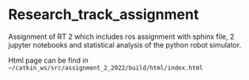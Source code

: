 # Research_track_assignment
Assignment of RT 2 which includes ros assignment with sphinx file, 2 jupyter notebooks and statistical analysis of the python robot simulator.

Html page can be find in 
```~/catkin_ws/src/assignment_2_2022/build/html/index.html```
